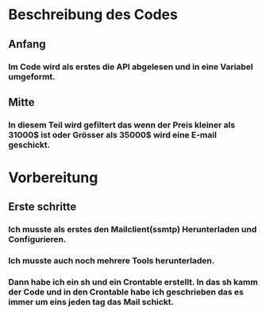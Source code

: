 # Beschreibung des Codes
## Anfang
### Im Code wird als erstes die API abgelesen und in eine Variabel umgeformt.
## Mitte
### In diesem Teil wird gefiltert das wenn der Preis kleiner als 31000$ ist oder Grösser als 35000$ wird eine E-mail geschickt.

# Vorbereitung 
## Erste schritte 
### Ich musste als erstes den Mailclient(ssmtp) Herunterladen und Configurieren.
### Ich musste auch noch mehrere Tools herunterladen. 
### Dann habe ich ein sh und ein Crontable erstellt. In das sh kamm der Code und in den Crontable habe ich geschrieben das es immer um eins jeden tag das Mail schickt.